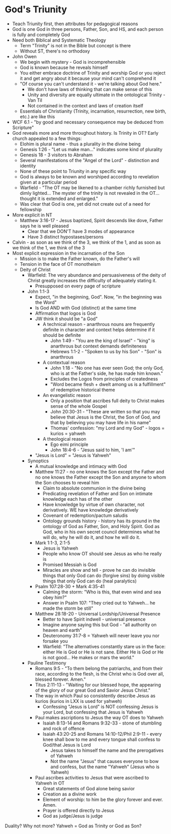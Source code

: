 # God's Triunity

* Teach Triunity first, then attributes for pedagogical reasons
* God is one God in three persons, Father, Son, and HS, and each person is fully and completely God
* Need both Biblical and Systematic Theology
  * Term "Trinity" is not in the Bible but concept is there
  * Without ST, there's no orthodoxy
* John Owen
  * We begin with mystery - God is incomprehensible
  * God is known because he reveals himself
  * You either embrace doctrine of Trinity and worship God or you reject it and get angry about it because your mind can't comprehend it
  * "Of course you can't understand it - we're talking about God here."
    * We don't have laws of thinking that can make sense of this
    * Unity and diversity are equally ultimate in the ontological Trinity - Van Til
    * Not contained in the context and laws of creation itself
  * Essentials of Christianity (Trinity, incarnation, resurrection, new birth, etc.) are like this
* WCF 6.1 - "by good and necessary consequence may be deduced from Scripture"
* God reveals more and more throughout history. Is Trinity in OT? Early church appealed to a few things:
  * Elohim is plural name - thus a plurality in the divine being
  * Genesis 1:26 - "Let us make man..." indicates some kind of plurality
  * Genesis 18 - 3 visitors to Abraham
  * Several manifestations of the "Angel of the Lord" - distinction and identity
  * None of these point to Triunity in any specific way
  * God is always to be known and worshiped according to revelation given at a particular period
  * Warfield - "The OT may be likened to a chamber richly furnished but dimly lighted... The myster of the trinity is not revealed in the OT... thought it is extended and enlarged."
  * Was clear that God is one, yet did not create out of a need for fellowship
* More explicit in NT
  * Matthew 3:16-17 - Jesus baptized, Spirit descends like dove, Father says he is well pleased
    * Clear that we DON'T have 3 modes of appearance
    * Have 3 distinct hypostases/persons
* Calvin - as soon as we think of the 3, we think of the 1, and as soon as we think of the 1, we think of the 3
* Most explicit expression in the incarnation of the Son
  * Mission is to make the Father known, do the Father's will
  * Tension in the face of OT monotheism
  * Deity of Christ
    * Warfield: The very abundance and persuasiveness of the deity of Christ greatly increases the difficulty of adequately stating it.
      * Presupposed on every page of scripture
    * John 1:1-3
      * Expect, "in the beginning, God". Now, "in the beginning was the Word"
      * Is God AND with God (distinct) at the same time
      * Affirmation that logos is God
      * JW think it should be "a God"
        * A technical reason - anarthrous nouns are frequently definite in character and context helps determine if it should be definite
          * John 1:49 - "You are the king of Israel" - "king" is anarthrous but context demands definiteness
          * Hebrews 1:1-2 - "Spoken to us by his Son" - "Son" is anarthrous
        * A contextual reason
          * John 1:18 - "No one has ever seen God; the only God, who is at the Father's side, he has made him known."
          * Excludes the Logos from principles of createdness
          * "Word became flesh + dwelt among us is a fulfillment" of redemptive historical theme
        * An evangelistic reason
          * Only a position that ascribes full deity to Christ makes sense of the whole Gospel
          * John 20:30-31 - "These are written so that you may believe that Jesus is the Christ, the Son of God, and that by believing you may have life in his name"
          * Thomas' confession: "my Lord and my God" - logos = kurios = yahweh
        * A theological reason
          * Ego eimi principle
          * John 18:4-6 - "Jesus said to him, 'I am'"
      * "Jesus is Lord" = "Jesus is Yahweh"
    * Synoptics
      * A mutual knowledge and intimacy with God
      * Matthew 11:27 - no one knows the Son except the Father and no one knows the Father except the Son and anyone to whom the Son chooses to reveal him
        * Claim to absolute communion in the divine being
        * Predicating revelation of Father and Son on intimate knowledge each has of the other
        * Have knowledge by virtue of own character, not derivatively. WE have knowledge derivatively
        * Covenant of redemption/pactum saludis
        * Ontology grounds history - history has its ground in the ontology of God as Father, Son, and Holy Spirit. God as God, who in his own secret council determines what he will do, why he will do it, and how he will do it.
      * Mark 1:1-3, 2:1-5
        * Jesus is Yahweh
        * People who know OT should see Jesus as who he really is
        * Promised Messiah is God
        * Miracles are show and tell - prove he can do invisible things that only God can do (forgive sins) by doing visible things that only God can do (heal paralytics)
      * Psalm 107:28-30 + Mark 4:35-41
        * Calming the storm: "Who is this, that even wind and sea obey him?"
        * Answer in Psalm 107: "They cried out to Yahweh... he made the storm be still"
      * Matthew 28:18-20 - Universal Lordship/Universal Presence
        * Better to have Spirit indwell - universal presence
        * Imagine anyone saying this but God - "all authority on heaven and earth"
        * Deuteronomy 31:7-8 = Yahweh will never leave you nor forsake you
        * Warfield: "The alternatives constantly stare us in the face: either He is God or He is not sane. Either He is God or He is not good... He makes or mars the world."
    * Pauline Testimony
      * Romans 9:5 - "To them belong the patriarchs, and from their race, according to the flesh, is the Christ who is God over all, blessed forever. Amen."
      * Titus 2:11-13 - "Waiting for our blessed hope, the appearing of the glory of our great God and Savior Jesus Christ."
      * The way in which Paul so consistently describe Jesus as kurios (kurios in LXX is used for yahweh)
        * Confessing "Jesus is Lord" is NOT confessing Jesus is your Lord, but confessing that Jesus is Yahweh
      * Paul makes ascriptions to Jesus the way OT does to Yahweh
        * Isaiah 8:13-14 and Romans 9:32-33 - stone of stumbling and rock of offence
        * Isaiah 43:20-25 and Romans 14:10-12/Phil 2:9-11 - every knee shall bow to me and every tongue shall confess to God/that Jesus is Lord
          * Jesus takes to himself the name and the prerogatives of Yahweh
          * Not the name "Jesus" that causes everyone to bow and confess, but the name "Yahweh" (Jesus who is Yahweh)
      * Paul ascribes activities to Jesus that were ascribed to Yahweh in OT
        * Great statements of God alone being savior
        * Creation as a divine work
        * Element of worship: to him be the glory forever and ever. Amen.
        * Prayer is offered directly to Jesus
        * God as judge/Jesus is judge


Duality?
Why not more?
Yahweh = God as Trinity or God as Son?
